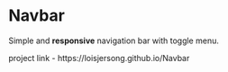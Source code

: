 # Navbar

<p>Simple and <strong>responsive</strong> navigation bar with toggle menu.</p>

<p>project link - <a>https://loisjersong.github.io/Navbar</a></p>
